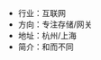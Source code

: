 - 行业：互联网
- 方向：专注存储/网关
- 地址：杭州/上海
- 简介：和而不同

<!---
gaoyangdada/gaoyangdada is a ✨ special ✨ repository because its `README.md` (this file) appears on your GitHub profile.
You can click the Preview link to take a look at your changes.
--->

